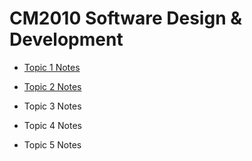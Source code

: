 # CM2010 Software Design & Development

- [Topic 1 Notes](https://ccy05327.github.io/SDD/Topic%201/README.html)
 
- [Topic 2 Notes](https://ccy05327.github.io/SDD/Topic%202/README.html)

- Topic 3 Notes

- Topic 4 Notes

- Topic 5 Notes

